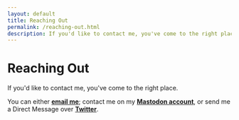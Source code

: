 ```yaml
---
layout: default
title: Reaching Out
permalink: /reaching-out.html
description: If you'd like to contact me, you've come to the right place.
---
```


# Reaching Out

If you'd like to contact me, you've come to the right place.

You can either [**email me**](mailto:resynth1943@outlook.com); contact me on my [**Mastodon account**](https://vis.social/@resynth1943), or send me a Direct Message over [**Twitter**](https://twitter.com/resynth1943).
